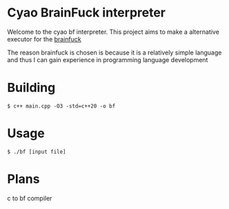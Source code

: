 # Cyao BrainFuck interpreter

Welcome to the cyao bf interpreter. This project aims to make a alternative executor for the [brainfuck](https://en.wikipedia.org/wiki/Brainfuck)

The reason brainfuck is chosen is because it is a relatively simple language and thus I can gain experience in programming language development

# Building
```
$ c++ main.cpp -O3 -std=c++20 -o bf
```

# Usage
```
$ ./bf [input file]
```

# Plans

c to bf compiler

